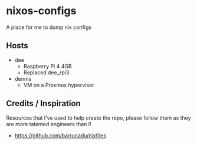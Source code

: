 # nixos-configs

A place for me to dump nix configs

## Hosts

- dee
  - Raspberry Pi 4 4GB
  - Replaced dee_rpi3
- dennis
  - VM on a Proxmox hypervisor

## Credits / Inspiration

Resources that I've used to help create the repo, please follow them as they are more talented engineers than I!

- https://github.com/barrucadu/nixfiles
